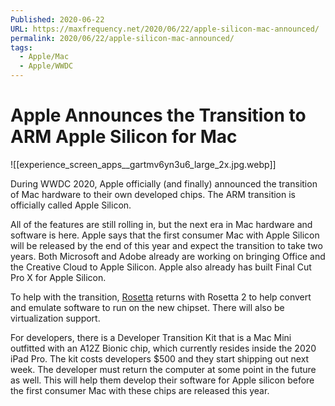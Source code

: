 ```yaml
---
Published: 2020-06-22
URL: https://maxfrequency.net/2020/06/22/apple-silicon-mac-announced/
permalink: 2020/06/22/apple-silicon-mac-announced/
tags:
  - Apple/Mac
  - Apple/WWDC
---
```

# Apple Announces the Transition to ARM Apple Silicon for Mac

![[experience_screen_apps__gartmv6yn3u6_large_2x.jpg.webp]]

During WWDC 2020, Apple officially (and finally) announced the transition of Mac hardware to their own developed chips. The ARM transition is officially called Apple Silicon.

All of the features are still rolling in, but the next era in Mac hardware and software is here. Apple says that the first consumer Mac with Apple Silicon will be released by the end of this year and expect the transition to take two years. Both Microsoft and Adobe already are working on bringing Office and the Creative Cloud to Apple Silicon. Apple also already has built Final Cut Pro X for Apple Silicon.

To help with the transition, [Rosetta](https://en.wikipedia.org/wiki/Rosetta_(software)) returns with Rosetta 2 to help convert and emulate software to run on the new chipset. There will also be virtualization support.

For developers, there is a Developer Transition Kit that is a Mac Mini outfitted with an A12Z Bionic chip, which currently resides inside the 2020 iPad Pro. The kit costs developers $500 and they start shipping out next week. The developer must return the computer at some point in the future as well. This will help them develop their software for Apple silicon before the first consumer Mac with these chips are released this year.